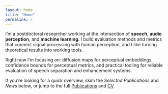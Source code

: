 ```yaml
---
layout: home
title: "Home"
permalink: /
---
```


I’m a postdoctoral researcher working at the intersection of **speech**, **audio perception**, and **machine learning**. I build evaluation methods and metrics that connect signal processing with human perception, and I like turning theoretical results into working tools.

Right now I’m focusing on: diffusion maps for perceptual embeddings, confidence bounds for perceptual metrics, and practical tooling for reliable evaluation of speech separation and enhancement systems.

If you’re looking for a quick overview, skim the *Selected Publications* and *News* below, or jump to the full [Publications](/publications/) and [CV](/cv/).